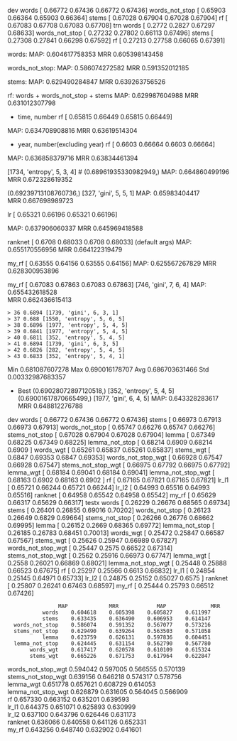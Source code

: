 dev
    words           [ 0.66772  0.67436  0.66772  0.67436]
    words_not_stop  [ 0.65903  0.66364  0.65903  0.66364]
    stems           [ 0.67028  0.67904  0.67028  0.67904]
    rf              [ 0.67083  0.67708  0.67083  0.67708]
trn
    words           [ 0.2772   0.2827   0.67297  0.68633]
    words_not_stop  [ 0.27232  0.27802  0.66113  0.67496]
    stems           [ 0.27308  0.27841  0.66298  0.67592]
    rf              [ 0.27213  0.27758  0.66065  0.67391]

words:
MAP: 0.604617758353
MRR 0.605398143458

words_not_stop:
MAP: 0.586074272582
MRR 0.591352012185

stems:
MAP: 0.629490284847
MRR 0.639263756526

rf: words + words_not_stop + stems
MAP: 0.629987604988
MRR 0.631012307798

- time, number
rf              [ 0.65815  0.66449  0.65815  0.66449]

MAP: 0.634708908816
MRR 0.63619514304

- year, number(excluding year)
rf              [ 0.6603   0.66664  0.6603   0.66664]

MAP: 0.636858379716
MRR 0.63834461394

[1734, 'entropy', 5, 3, 4] # (0.68961935330982949,)
MAP: 0.664860499196                                                                                                                                           
MRR 0.672328619352        

(0.69239713108760736,) [327, 'gini', 5, 5, 1]
MAP: 0.65983404417                                                                                                                                            
MRR 0.667698989723    



lr              [ 0.65321  0.66196  0.65321  0.66196]

MAP: 0.637906060337
MRR 0.645969418588

ranknet         [ 0.6708   0.68033  0.6708   0.68033]
(default args)
MAP: 0.655170556956
MRR 0.664122319479

my_rf           [ 0.63555  0.64156  0.63555  0.64156]
MAP: 0.625567267829
MRR 0.628300953896

my_rf           [ 0.67083  0.67863  0.67083  0.67863]
[746, 'gini', 7, 6, 4]
MAP: 0.655432618528                                                                                                                                           
MRR 0.662436615413


    > 36 0.6894 [1739, 'gini', 6, 3, 1]
    > 37 0.688 [1550, 'entropy', 5, 6, 5]
    > 38 0.6896 [1977, 'entropy', 5, 4, 5]
    > 39 0.6841 [1977, 'entropy', 5, 4, 5]
    > 40 0.6811 [352, 'entropy', 5, 4, 5]
    > 41 0.6894 [1739, 'gini', 6, 3, 5]
    > 42 0.6826 [282, 'entropy', 5, 4, 5]
    > 43 0.6833 [352, 'entropy', 5, 4, 1]
  Min 0.681087607278
  Max 0.690016178707
  Avg 0.686703631466
  Std 0.00332987683357
* Best (0.69028072897120518,) [352, 'entropy', 5, 4, 5]
(0.69001617870665499,) [1977, 'gini', 6, 4, 5]
MAP: 0.643328283617                                                                                                                                           
MRR 0.648812276788       



dev
	words                [ 0.66772  0.67436  0.66772  0.67436]
	stems                [ 0.66973  0.67913  0.66973  0.67913]
	words_not_stop       [ 0.65747  0.66276  0.65747  0.66276]
	stems_not_stop       [ 0.67028  0.67904  0.67028  0.67904]
	lemma                [ 0.67349  0.68225  0.67349  0.68225]
	lemma_not_stop       [ 0.68214  0.6909   0.68214  0.6909 ]
	words_wgt            [ 0.65261  0.65837  0.65261  0.65837]
	stems_wgt            [ 0.6847   0.69353  0.6847   0.69353]
	words_not_stop_wgt   [ 0.66928  0.67547  0.66928  0.67547]
	stems_not_stop_wgt   [ 0.66975  0.67792  0.66975  0.67792]
	lemma_wgt            [ 0.68184  0.69041  0.68184  0.69041]
	lemma_not_stop_wgt   [ 0.68163  0.6902   0.68163  0.6902 ]
	rf                   [ 0.67165  0.67821  0.67165  0.67821]
	lr_l1                [ 0.65721  0.66244  0.65721  0.66244]
	lr_l2                [ 0.64993  0.65516  0.64993  0.65516]
	ranknet              [ 0.64958  0.65542  0.64958  0.65542]
	my_rf                [ 0.65629  0.66317  0.65629  0.66317]
testx
	words                [ 0.26229  0.26676  0.68565  0.69734]
	stems                [ 0.26401  0.26855  0.69016  0.70202]
	words_not_stop       [ 0.26123  0.26649  0.6829   0.69664]
	stems_not_stop       [ 0.26266  0.26776  0.68662  0.69995]
	lemma                [ 0.26152  0.2669   0.68365  0.69772]
	lemma_not_stop       [ 0.26185  0.26783  0.68451  0.70013]
	words_wgt            [ 0.25472  0.25847  0.66587  0.67567]
	stems_wgt            [ 0.25626  0.25947  0.66989  0.67827]
	words_not_stop_wgt   [ 0.25447  0.2575   0.66522  0.67314]
	stems_not_stop_wgt   [ 0.2562   0.25916  0.66973  0.67747]
	lemma_wgt            [ 0.2558   0.26021  0.66869  0.68021]
	lemma_not_stop_wgt   [ 0.25448  0.25888  0.66523  0.67675]
	rf                   [ 0.25297  0.25566  0.6613   0.66832]
	lr_l1                [ 0.24854  0.25145  0.64971  0.65733]
	lr_l2                [ 0.24875  0.25152  0.65027  0.6575 ]
	ranknet              [ 0.25807  0.26241  0.67463  0.68597]
	my_rf                [ 0.25444  0.25793  0.66512  0.67426]
  
                    MAP	            MRR            MAP	            MRR
               words 	0.604618	0.605398   	0.605827	0.611997   
               stems 	0.633435	0.636490   	0.606953	0.614147   
      words_not_stop 	0.586074	0.591352   	0.567077	0.573216   
      stems_not_stop 	0.629490	0.639264   	0.563503	0.571058   
               lemma 	0.623759	0.626131   	0.597836	0.604451   
      lemma_not_stop 	0.624445	0.631154   	0.562790	0.567780   
           words_wgt 	0.617417	0.620578   	0.610109	0.615324   
           stems_wgt 	0.665226	0.671753   	0.617964	0.622847   
  words_not_stop_wgt 	0.594042	0.597005   	0.566555	0.570139   
  stems_not_stop_wgt 	0.639156	0.646218   	0.574317	0.578756   
           lemma_wgt 	0.651778	0.657621   	0.608729	0.614053   
  lemma_not_stop_wgt 	0.626879	0.631605   	0.564045	0.566909   
                  rf 	0.657330	0.663152   	0.635201	0.639593   
               lr_l1 	0.644375	0.651071   	0.625893	0.630999   
               lr_l2 	0.637100	0.643796   	0.626446	0.631173   
             ranknet 	0.636066	0.640558   	0.641126	0.652331   
               my_rf 	0.643256	0.648740   	0.632902	0.641601   
